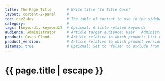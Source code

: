 ```yaml
---
title: The Page Title       # Write title "In Title Case"
layout: content-2-panel     # 
toc: ccv2-dev               # The table of content to use in the sidebar
category:                   # 
tags: [keyword1, keyword2]  # Optional. Article related keywords
audience: Administrator     # Article target audience: User | Administrator | Developer | Anyone
product: Coveo Cloud        # Article relative to which product: List of product to be determined
product_version:            # Article relative to which product version: List of product versions to be determined
sitemap: true               # Optional: Set to 'false' to exclude from jekyll-sitemap sitemap.xml file
---
```


# {{ page.title | escape }}
